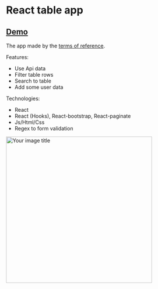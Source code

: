 # React table app

## [Demo](https://mikhailchekov.github.io/table-react-app/)

The app made by the [terms of reference](https://github.com/fugr-ru/frontend-javascript-test).

Features: 
 - Use Api data
 - Filter table rows
 - Search to table
 - Add some user data
 

Technologies:
 - React
 - React (Hooks), React-bootstrap, React-paginate
 - Js/Html/Css
 - Regex to form validation


<img src="https://mikhailchekov.github.io/new-portfolio/img/works/table.jpg" alt="Your image title" width="400"/>

